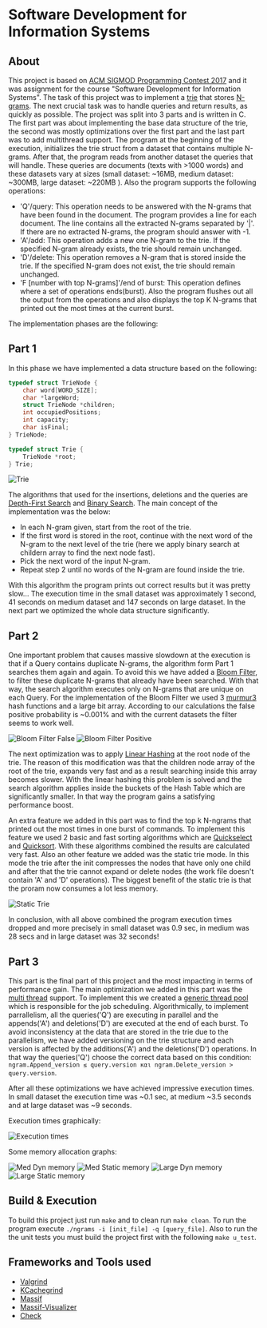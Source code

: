 # Software Development for Information Systems

## About

This project is based on [ACM SIGMOD Programming Contest 2017](http://sigmod17contest.athenarc.gr/) and it was assignment for the course "Software Development for Information Systems". The task of this project was to implement a [trie](https://en.wikipedia.org/wiki/Trie) that stores [N-grams](https://en.wikipedia.org/wiki/N-gram). The next crucial task was to handle queries and return results, as quickly as possible. The project was split into 3 parts and is written in C. The first part was about implementing the base data structure of the trie, the second was mostly optimizations over the first part and the last part was to add multithread support. The program at the beginning of the execution, initializes the trie struct from a dataset that contains multiple N-grams. After that, the program reads from another dataset the queries that will handle. These queries are documents (texts with >1000 words) and these datasets vary at sizes (small dataset: ~16MB, medium dataset: ~300MB, large dataset: ~220MB ). Also the program supports the following operations:

* 'Q'/query: This operation needs to be answered with the N-grams that have been found in the document. The program provides a line for each document. The line contains all the extracted N-grams separated by '|'. If there are no extracted N-grams, the program should answer with -1.
* 'A'/add: This operation adds a new one N-gram to the trie. If the specified N-gram already exists, the trie should remain unchanged.
* 'D'/delete: This operation removes a N-gram that is stored inside the trie. If the specified N-gram does not exist, the trie should remain unchanged.
* 'F [number with top N-grams]'/end of burst: This operation defines where a set of operations ends(burst). Also the program flushes out all the output from the operations and also displays the top K N-grams that printed out the most times at the current burst.

The implementation phases are the following: 

## Part 1

In this phase we have implemented a data structure based on the following:

```c
typedef struct TrieNode {
    char word[WORD_SIZE];
    char *largeWord;
    struct TrieNode *children;
    int occupiedPositions;
    int capacity;
    char isFinal;
} TrieNode;

typedef struct Trie {
    TrieNode *root;
} Trie;
```

![Trie](https://github.com/VangelisTsiatouras/software-development-di/blob/master/readme_assets/trie.png)

The algorithms that used for the insertions, deletions and the queries are [Depth-First Search](https://en.wikipedia.org/wiki/Depth-first_search) and [Binary Search](https://en.wikipedia.org/wiki/Binary_search_algorithm). The main concept of the implementation was the below:

* In each N-gram given, start from the root of the trie.
* If the first word is stored in the root, continue with the next word of the N-gram to the next level of the trie (here we apply binary search at childern array to find the next node fast).
* Pick the next word of the input N-gram.
* Repeat step 2 until no words of the N-gram are found inside the trie.

With this algorithm the program prints out correct results but it was pretty slow... The execution time in the small dataset was approximately 1 second, 41 seconds on medium dataset and 147 seconds on large dataset. In the next part we optimized the whole data structure significantly.

## Part 2

One important problem that causes massive slowdown at the execution is that if a Query contains duplicate N-grams, the  algorithm form Part 1 searches them again and again. To avoid this we have added a [Bloom Filter](https://en.wikipedia.org/wiki/Bloom_filter), to filter these duplicate N-grams that already have been searched. With that way, the search algorithm executes only on N-grams that are unique on each Query. For the implementation of the Bloom Filter we used 3 [murmur3](https://en.wikipedia.org/wiki/MurmurHash) hash functions and a large bit array. According to our calculations the false positive probability is ~0.001% and with the current datasets the filter seems to work well.

![Bloom Filter False](https://github.com/VangelisTsiatouras/software-development-di/blob/master/readme_assets/bloom_filter_false.png)
![Bloom Filter Positive](https://github.com/VangelisTsiatouras/software-development-di/blob/master/readme_assets/bloom_filter_positive.png)

The next optimization was to apply [Linear Hashing](https://en.wikipedia.org/wiki/Linear_hashing) at the root node of the trie. The reason of this modification was that the children node array of the root of the trie, expands very fast and as a result searching inside this array becomes slower. With the linear hashing this problem is solved and the search algorithm applies inside the buckets of the Hash Table which are significantly smaller. In that way the program gains a satisfying performance boost.

An extra feature we added in this part was to find the top k N-ngrams that printed out the most times in one burst of commands. To implement this feature we used 2 basic and fast sorting algorithms which are [Quickselect](https://en.wikipedia.org/wiki/Quickselect) and [Quicksort](https://en.wikipedia.org/wiki/Quicksort). With these algorithms combined the results are calculated very fast. Also an other feature we added was the static trie mode. In this mode the trie after the init compresses the nodes that have only one child and after that the trie cannot expand or delete nodes (the work file doesn't contain 'A' and 'D' operations). The biggest benefit of the static trie is that the proram now consumes a lot less memory.

![Static Trie](https://github.com/VangelisTsiatouras/software-development-di/blob/master/readme_assets/static_trie.png)

In conclusion, with all above combined the program execution times dropped and more precisely in small dataset was 0.9 sec, in medium was 28 secs and in large dataset was 32 seconds!

## Part 3

This part is the final part of this project and the most impacting in terms of performance gain. The main optimization we added in this part was the [multi thread](https://en.wikipedia.org/wiki/POSIX_Threads) support. To implement this we created a [generic thread pool](https://en.wikipedia.org/wiki/Thread_pool) which is responsible for the job scheduling. Algorithmically, to implement parrallelism, all the queries('Q') are executing in parallel and the appends('A') and deletions('D') are executed at the end of each burst. To avoid inconsistency at the data that are stored in the trie due to the parallelism, we have added versioning on the trie structure and each version is affected by the additions('A') and the deletions('D') operations. In that way the queries('Q') choose the correct data based on this condition: `ngram.Append_version ≤ query.version και ngram.Delete_version > query.version`.

After all these optimizations we have achieved impressive execution times. In small dataset the execution time was ~0.1 sec, at medium ~3.5 seconds and at large dataset was ~9 seconds.

Execution times graphically:

![Execution times](https://github.com/VangelisTsiatouras/software-development-di/blob/master/readme_assets/execution_times.png)

Some memory allocation graphs:

![Med Dyn memory](https://github.com/VangelisTsiatouras/software-development-di/blob/master/readme_assets/dyn_mem_med.png)
![Med Static memory](https://github.com/VangelisTsiatouras/software-development-di/blob/master/readme_assets/dyn_mem_med.png)
![Large Dyn memory](https://github.com/VangelisTsiatouras/software-development-di/blob/master/readme_assets/dyn_mem_large.png)
![Large Static memory](https://github.com/VangelisTsiatouras/software-development-di/blob/master/readme_assets/static_mem_large.png)

## Build & Execution

To build this project just run `make` and to clean run `make clean`. To run the program execute `./ngrams -i [init_file] -q [query_file]`. Also to run the the unit tests you must build the project first with the following `make u_test`.

## Frameworks and Tools used

* [Valgrind](http://valgrind.org/)
* [KCachegrind](http://kcachegrind.sourceforge.net/html/Home.html)
* [Massif](http://valgrind.org/docs/manual/ms-manual.html)
* [Massif-Visualizer](http://milianw.de/tag/massif-visualizer)
* [Check](https://libcheck.github.io/check/)
